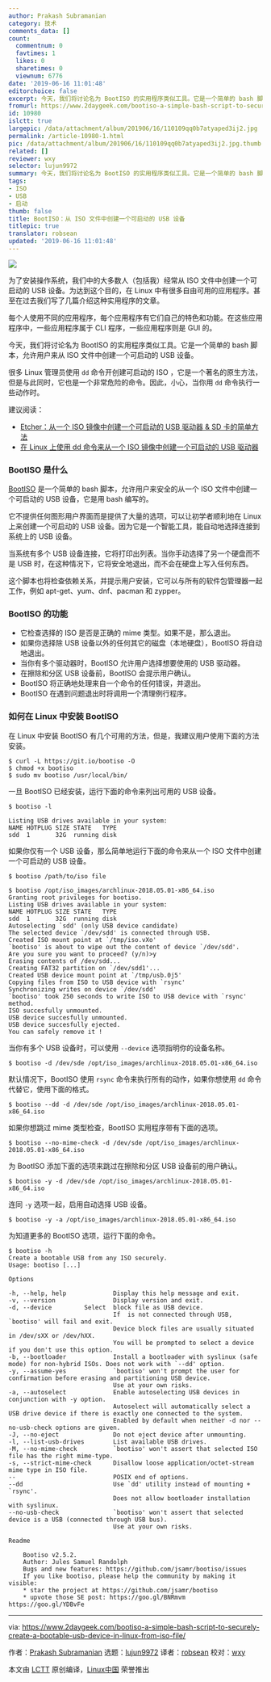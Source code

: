 ```yaml
---
author: Prakash Subramanian
category: 技术
comments_data: []
count:
  commentnum: 0
  favtimes: 1
  likes: 0
  sharetimes: 0
  viewnum: 6776
date: '2019-06-16 11:01:48'
editorchoice: false
excerpt: 今天，我们将讨论名为 BootISO 的实用程序类似工具。它是一个简单的 bash 脚本，允许用户来从 ISO 文件中创建一个可启动的 USB 设备。
fromurl: https://www.2daygeek.com/bootiso-a-simple-bash-script-to-securely-create-a-bootable-usb-device-in-linux-from-iso-file/
id: 10980
islctt: true
largepic: /data/attachment/album/201906/16/110109qq0b7atyaped3ij2.jpg
permalink: /article-10980-1.html
pic: /data/attachment/album/201906/16/110109qq0b7atyaped3ij2.jpg.thumb.jpg
related: []
reviewer: wxy
selector: lujun9972
summary: 今天，我们将讨论名为 BootISO 的实用程序类似工具。它是一个简单的 bash 脚本，允许用户来从 ISO 文件中创建一个可启动的 USB 设备。
tags:
- ISO
- USB
- 启动
thumb: false
title: BootISO：从 ISO 文件中创建一个可启动的 USB 设备
titlepic: true
translator: robsean
updated: '2019-06-16 11:01:48'
---
```


![](/data/attachment/album/201906/16/110109qq0b7atyaped3ij2.jpg)


为了安装操作系统，我们中的大多数人（包括我）经常从 ISO 文件中创建一个可启动的 USB 设备。为达到这个目的，在 Linux 中有很多自由可用的应用程序。甚至在过去我们写了几篇介绍这种实用程序的文章。


每个人使用不同的应用程序，每个应用程序有它们自己的特色和功能。在这些应用程序中，一些应用程序属于 CLI 程序，一些应用程序则是 GUI 的。


今天，我们将讨论名为 BootISO 的实用程序类似工具。它是一个简单的 bash 脚本，允许用户来从 ISO 文件中创建一个可启动的 USB 设备。


很多 Linux 管理员使用 `dd` 命令开创建可启动的 ISO ，它是一个著名的原生方法，但是与此同时，它也是一个非常危险的命令。因此，小心，当你用 `dd` 命令执行一些动作时。


建议阅读：


* [Etcher：从一个 ISO 镜像中创建一个可启动的 USB 驱动器 & SD 卡的简单方法](https://www.2daygeek.com/etcher-easy-way-to-create-a-bootable-usb-drive-sd-card-from-an-iso-image-on-linux/)
* [在 Linux 上使用 dd 命令来从一个 ISO 镜像中创建一个可启动的 USB 驱动器](https://www.2daygeek.com/create-a-bootable-usb-drive-from-an-iso-image-using-dd-command-on-linux/)


### BootISO 是什么


[BootISO](https://github.com/jsamr/bootiso) 是一个简单的 bash 脚本，允许用户来安全的从一个 ISO 文件中创建一个可启动的 USB 设备，它是用 bash 编写的。


它不提供任何图形用户界面而是提供了大量的选项，可以让初学者顺利地在 Linux 上来创建一个可启动的 USB 设备。因为它是一个智能工具，能自动地选择连接到系统上的 USB 设备。


当系统有多个 USB 设备连接，它将打印出列表。当你手动选择了另一个硬盘而不是 USB 时，在这种情况下，它将安全地退出，而不会在硬盘上写入任何东西。


这个脚本也将检查依赖关系，并提示用户安装，它可以与所有的软件包管理器一起工作，例如 apt-get、yum、dnf、pacman 和 zypper。


### BootISO 的功能


* 它检查选择的 ISO 是否是正确的 mime 类型。如果不是，那么退出。
* 如果你选择除 USB 设备以外的任何其它的磁盘（本地硬盘），BootISO 将自动地退出。
* 当你有多个驱动器时，BootISO 允许用户选择想要使用的 USB 驱动器。
* 在擦除和分区 USB 设备前，BootISO 会提示用户确认。
* BootISO 将正确地处理来自一个命令的任何错误，并退出。
* BootISO 在遇到问题退出时将调用一个清理例行程序。


### 如何在 Linux 中安装 BootISO


在 Linux 中安装 BootISO 有几个可用的方法，但是，我建议用户使用下面的方法安装。



```
$ curl -L https://git.io/bootiso -O
$ chmod +x bootiso
$ sudo mv bootiso /usr/local/bin/
```

一旦 BootISO 已经安装，运行下面的命令来列出可用的 USB 设备。



```
$ bootiso -l

Listing USB drives available in your system:
NAME HOTPLUG SIZE STATE   TYPE
sdd  1       32G  running disk
```

如果你仅有一个 USB 设备，那么简单地运行下面的命令来从一个 ISO 文件中创建一个可启动的 USB 设备。



```
$ bootiso /path/to/iso file
```


```
$ bootiso /opt/iso_images/archlinux-2018.05.01-x86_64.iso
Granting root privileges for bootiso.
Listing USB drives available in your system:
NAME HOTPLUG SIZE STATE   TYPE
sdd  1       32G  running disk
Autoselecting `sdd' (only USB device candidate)
The selected device `/dev/sdd' is connected through USB.
Created ISO mount point at `/tmp/iso.vXo'
`bootiso' is about to wipe out the content of device `/dev/sdd'.
Are you sure you want to proceed? (y/n)>y
Erasing contents of /dev/sdd...
Creating FAT32 partition on `/dev/sdd1'...
Created USB device mount point at `/tmp/usb.0j5'
Copying files from ISO to USB device with `rsync' 
Synchronizing writes on device `/dev/sdd' 
`bootiso' took 250 seconds to write ISO to USB device with `rsync' method.
ISO succesfully unmounted.
USB device succesfully unmounted.
USB device succesfully ejected.
You can safely remove it !
```

当你有多个 USB 设备时，可以使用 `--device` 选项指明你的设备名称。



```
$ bootiso -d /dev/sde /opt/iso_images/archlinux-2018.05.01-x86_64.iso
```

默认情况下，BootISO 使用 `rsync` 命令来执行所有的动作，如果你想使用 `dd` 命令代替它，使用下面的格式。



```
$ bootiso --dd -d /dev/sde /opt/iso_images/archlinux-2018.05.01-x86_64.iso
```

如果你想跳过 mime 类型检查，BootISO 实用程序带有下面的选项。



```
$ bootiso --no-mime-check -d /dev/sde /opt/iso_images/archlinux-2018.05.01-x86_64.iso
```

为 BootISO 添加下面的选项来跳过在擦除和分区 USB 设备前的用户确认。



```
$ bootiso -y -d /dev/sde /opt/iso_images/archlinux-2018.05.01-x86_64.iso
```

连同 `-y` 选项一起，启用自动选择 USB 设备。



```
$ bootiso -y -a /opt/iso_images/archlinux-2018.05.01-x86_64.iso
```

为知道更多的 BootISO 选项，运行下面的命令。



```
$ bootiso -h
Create a bootable USB from any ISO securely.
Usage: bootiso [...] 

Options

-h, --help, help             Display this help message and exit.
-v, --version                Display version and exit.
-d, --device         Select  block file as USB device.
                             If  is not connected through USB, `bootiso' will fail and exit.
                             Device block files are usually situated in /dev/sXX or /dev/hXX.
                             You will be prompted to select a device if you don't use this option.
-b, --bootloader             Install a bootloader with syslinux (safe mode) for non-hybrid ISOs. Does not work with `--dd' option.
-y, --assume-yes             `bootiso' won't prompt the user for confirmation before erasing and partitioning USB device.
                             Use at your own risks.
-a, --autoselect             Enable autoselecting USB devices in conjunction with -y option.
                             Autoselect will automatically select a USB drive device if there is exactly one connected to the system.
                             Enabled by default when neither -d nor --no-usb-check options are given.
-J, --no-eject               Do not eject device after unmounting.
-l, --list-usb-drives        List available USB drives.
-M, --no-mime-check          `bootiso' won't assert that selected ISO file has the right mime-type.
-s, --strict-mime-check      Disallow loose application/octet-stream mime type in ISO file.
--                           POSIX end of options.
--dd                         Use `dd' utility instead of mounting + `rsync'.
                             Does not allow bootloader installation with syslinux.
--no-usb-check               `bootiso' won't assert that selected device is a USB (connected through USB bus).
                             Use at your own risks.

Readme

    Bootiso v2.5.2.
    Author: Jules Samuel Randolph
    Bugs and new features: https://github.com/jsamr/bootiso/issues
    If you like bootiso, please help the community by making it visible:
    * star the project at https://github.com/jsamr/bootiso
    * upvote those SE post: https://goo.gl/BNRmvm https://goo.gl/YDBvFe
```



---


via: <https://www.2daygeek.com/bootiso-a-simple-bash-script-to-securely-create-a-bootable-usb-device-in-linux-from-iso-file/>


作者：[Prakash Subramanian](https://www.2daygeek.com/author/prakash/) 选题：[lujun9972](https://github.com/lujun9972) 译者：[robsean](https://github.com/robsean) 校对：[wxy](https://github.com/wxy)


本文由 [LCTT](https://github.com/LCTT/TranslateProject) 原创编译，[Linux中国](https://linux.cn/) 荣誉推出